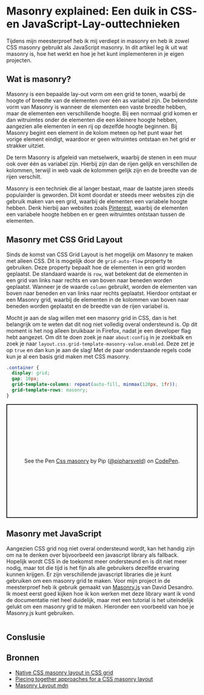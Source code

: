# Masonry explained: Een duik in CSS- en JavaScript-Lay-outtechnieken
Tijdens mijn meesterproef heb ik mij verdiept in masonry en heb ik zowel CSS masonry gebruikt als JavaScript masonry. In dit artikel leg ik uit wat masonry is, hoe het werkt en hoe je het kunt implementeren in je eigen projecten.

## Wat is masonry?
Masonry is een bepaalde lay-out vorm om een grid te tonen, waarbij de hoogte of breedte van de elementen over één as variabel zijn. De bekendste vorm van Masonry is wanneer de elementen een vaste breedte hebben, maar de elementen een verschillende hoogte. Bij een normaal grid komen er dan witruimtes onder de elementen die een kleinere hoogte hebben, aangezien alle elementen in een rij op dezelfde hoogte beginnen. Bij Masonry begint een element in de kolom meteen op het punt waar het vorige element eindigt, waardoor er geen witruimtes ontstaan en het grid er strakker uitziet.

De term Masonry is afgeleid van metselwerk, waarbij de stenen in een muur ook over één as variabel zijn. Hierbij zijn dan de rijen gelijk en verschillen de kolommen, terwijl in web vaak de kolommen gelijk zijn en de breedte van de rijen verschilt.

Masonry is een techniek die al langer bestaat, maar de laatste jaren steeds populairder is geworden. Dit komt doordat er steeds meer websites zijn die gebruik maken van een grid, waarbij de elementen een variabele hoogte hebben. Denk hierbij aan websites zoals [Pinterest](https://www.pinterest.com/), waarbij de elementen een variabele hoogte hebben en er geen witruimtes ontstaan tussen de elementen.


## Masonry met CSS Grid Layout
Sinds de komst van CSS Grid Layout is het mogelijk om Masonry te maken met alleen CSS. Dit is mogelijk door de `grid-auto-flow` property te gebruiken. Deze property bepaalt hoe de elementen in een grid worden geplaatst. De standaard waarde is `row`, wat betekent dat de elementen in een grid van links naar rechts en van boven naar beneden worden geplaatst. Wanneer je de waarde `column` gebruikt, worden de elementen van boven naar beneden en van links naar rechts geplaatst. Hierdoor ontstaat er een Masonry grid, waarbij de elementen in de kolommen van boven naar beneden worden geplaatst en de breedte van de rijen variabel is.

Mocht je aan de slag willen met een masonry grid in CSS, dan is het belangrijk om te weten dat dit nog niet volledig overal ondersteund is. Op dit moment is het nog alleen bruikbaar in Firefox, nadat je een developer flag hebt aangezet. Om dit te doen zoek je naar `about:config` in je zoekbalk en zoek je naar `layout.css.grid-template-masonry-value.enabled`. Deze zet je op `true` en dan kun je aan de slag! Met de paar onderstaande regels code kun je al een basis grid maken met CSS masonry.

```css
.container {
  display: grid;
  gap: 10px;
  grid-template-columns: repeat(auto-fill, minmax(120px, 1fr));
  grid-template-rows: masonry;
}
```
<p class="codepen" data-height="300" data-default-tab="html,result" data-slug-hash="wvQWaLE" data-user="pipharsveld" style="height: 300px; box-sizing: border-box; display: flex; align-items: center; justify-content: center; border: 2px solid; margin: 1em 0; padding: 1em;">
  <span>See the Pen <a href="https://codepen.io/pipharsveld/pen/wvQWaLE">
  Css masonry</a> by Pip (<a href="https://codepen.io/pipharsveld">@pipharsveld</a>)
  on <a href="https://codepen.io">CodePen</a>.</span>
</p>
<script async src="https://cpwebassets.codepen.io/assets/embed/ei.js"></script>

## Masonry met JavaScript
Aangezien CSS grid nog niet overal ondersteund wordt, kan het handig zijn om na te denken over bijvoorbeeld een javascript library als fallback. Hopelijk wordt CSS in de toekomst meer ondersteund en is dit niet meer nodig, maar tot die tijd is het fijn als alle gebruikers dezelfde ervaring kunnen krijgen. Er zijn verschillende javascript libraries die je kunt gebruiken om een masonry grid te maken. Voor mijn project in de meesterproef heb ik gebruik gemaakt van [Masonry.js](https://masonry.desandro.com/) van David Desandro. Ik moest eerst goed kijken hoe ik kon werken met deze library want ik vond de documentatie niet heel duidelijk, maar met een tutorial is het uiteindelijk gelukt om een masonry grid te maken. Hieronder een voorbeeld van hoe je Masonry.js kunt gebruiken.

```js


```


## Conslusie


## Bronnen
* [Native CSS masonry layout in CSS grid](https://www.smashingmagazine.com/native-css-masonry-layout-css-grid/)
* [Piecing together approaches for a CSS masonry layout](https://css-tricks.com/piecing-together-approaches-for-a-css-masonry-layout/)
* [Masonry Layout mdn](https://developer.mozilla.org/en-US/docs/Web/CSS/CSS_grid_layout/Masonry_layout)



